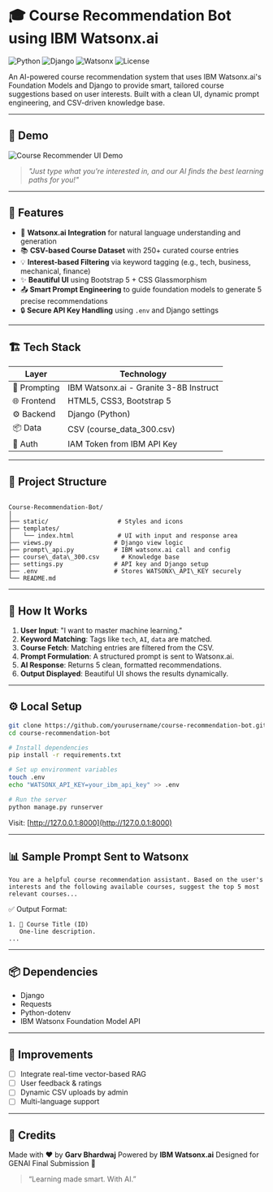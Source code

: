 # 🎓 Course Recommendation Bot using IBM Watsonx.ai

![Python](https://img.shields.io/badge/Python-3.10-blue.svg)
![Django](https://img.shields.io/badge/Django-4.x-green.svg)
![Watsonx](https://img.shields.io/badge/IBM-watsonx.ai-ff9900?logo=ibm)
![License](https://img.shields.io/badge/license-MIT-blue.svg)

An AI-powered course recommendation system that uses IBM Watsonx.ai's Foundation Models and Django to provide smart, tailored course suggestions based on user interests. Built with a clean UI, dynamic prompt engineering, and CSV-driven knowledge base.

---

## 📸 Demo

![Course Recommender UI Demo](https://user-images.githubusercontent.com/yourusername/demo-image.gif)

> _"Just type what you're interested in, and our AI finds the best learning paths for you!"_

---

## 🚀 Features

- 🧠 **Watsonx.ai Integration** for natural language understanding and generation
- 📚 **CSV-based Course Dataset** with 250+ curated course entries
- 💡 **Interest-based Filtering** via keyword tagging (e.g., tech, business, mechanical, finance)
- ✨ **Beautiful UI** using Bootstrap 5 + CSS Glassmorphism
- 📤 **Smart Prompt Engineering** to guide foundation models to generate 5 precise recommendations
- 🔒 **Secure API Key Handling** using `.env` and Django settings

---

## 🏗️ Tech Stack

| Layer         | Technology                     |
|--------------|--------------------------------|
| 💬 Prompting  | IBM Watsonx.ai - Granite 3-8B Instruct |
| 🌐 Frontend   | HTML5, CSS3, Bootstrap 5       |
| ⚙️ Backend    | Django (Python)                |
| 📦 Data       | CSV (course_data_300.csv)      |
| 🔐 Auth       | IAM Token from IBM API Key     |

---

## 📁 Project Structure

```

Course-Recommendation-Bot/
│
├── static/                   # Styles and icons
├── templates/
│   └── index.html            # UI with input and response area
├── views.py                 # Django view logic
├── prompt\_api.py           # IBM watsonx.ai call and config
├── course\_data\_300.csv      # Knowledge base
├── settings.py              # API key and Django setup
├── .env                     # Stores WATSONX\_API\_KEY securely
└── README.md

````

---

## 🧪 How It Works

1. **User Input**: "I want to master machine learning."
2. **Keyword Matching**: Tags like `tech`, `AI`, `data` are matched.
3. **Course Fetch**: Matching entries are filtered from the CSV.
4. **Prompt Formulation**: A structured prompt is sent to Watsonx.ai.
5. **AI Response**: Returns 5 clean, formatted recommendations.
6. **Output Displayed**: Beautiful UI shows the results dynamically.

---

## ⚙️ Local Setup

```bash
git clone https://github.com/yourusername/course-recommendation-bot.git
cd course-recommendation-bot

# Install dependencies
pip install -r requirements.txt

# Set up environment variables
touch .env
echo "WATSONX_API_KEY=your_ibm_api_key" >> .env

# Run the server
python manage.py runserver
````

Visit: [http://127.0.0.1:8000](http://127.0.0.1:8000)

---

## 📊 Sample Prompt Sent to Watsonx

```
You are a helpful course recommendation assistant. Based on the user's interests and the following available courses, suggest the top 5 most relevant courses...
```

✅ Output Format:

```
1. 🧠 Course Title (ID)
   One-line description.
...
```

---

## 📦 Dependencies

* Django
* Requests
* Python-dotenv
* IBM Watsonx Foundation Model API

---

## 🧠 Improvements

* [ ] Integrate real-time vector-based RAG
* [ ] User feedback & ratings
* [ ] Dynamic CSV uploads by admin
* [ ] Multi-language support

---

## 🙏 Credits

Made with ❤️ by **Garv Bhardwaj**
Powered by **IBM Watsonx.ai**
Designed for GENAI Final Submission 📘

> “Learning made smart. With AI.”

